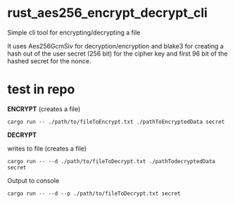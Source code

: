 # rust_aes256_encrypt_decrypt_cli
Simple cli tool for encrypting/decrypting a file

It uses Aes256GcmSiv for decryption/encryption and blake3 for creating a hash out of the user secret (256 bit) for the cipher key
and first 96 bit of the hashed secret for the nonce.

# test in repo

**ENCRYPT**
(creates a file)
```
cargo run -- ./path/to/fileToEncrypt.txt ./pathToEncryptedData secret
```


**DECRYPT**

writes to file (creates a file)

```
cargo run -- --d ./path/to/fileToDecrypt.txt ./pathTodecryptedData secret
```

Output to console

```
cargo run -- --d --p ./path/to/fileToDecrypt.txt secret
```

